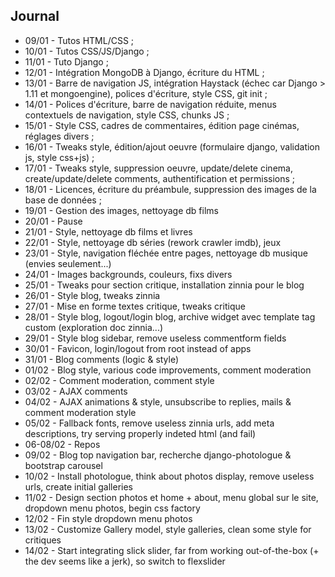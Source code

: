 ## Journal

* 09/01 - Tutos HTML/CSS ;
* 10/01 - Tutos CSS/JS/Django ;
* 11/01 - Tuto Django ;
* 12/01 - Intégration MongoDB à Django, écriture du HTML ;
* 13/01 - Barre de navigation JS, intégration Haystack (échec car Django > 1.11 et mongoengine), polices d'écriture, style CSS, git init ;
* 14/01 - Polices d'écriture, barre de navigation réduite, menus contextuels de navigation, style CSS, chunks JS ;
* 15/01 - Style CSS, cadres de commentaires, édition page cinémas, réglages divers ;
* 16/01 - Tweaks style, édition/ajout oeuvre (formulaire django, validation js, style css+js) ;
* 17/01 - Tweaks style, suppression oeuvre, update/delete cinema, create/update/delete comments, authentification et permissions ;
* 18/01 - Licences, écriture du préambule, suppression des images de la base de données ;
* 19/01 - Gestion des images, nettoyage db films
* 20/01 - Pause
* 21/01 - Style, nettoyage db films et livres
* 22/01 - Style, nettoyage db séries (rework crawler imdb), jeux
* 23/01 - Style, navigation fléchée entre pages, nettoyage db musique (envies seulement...)
* 24/01 - Images backgrounds, couleurs, fixs divers
* 25/01 - Tweaks pour section critique, installation zinnia pour le blog
* 26/01 - Style blog, tweaks zinnia
* 27/01 - Mise en forme textes critique, tweaks critique
* 28/01 - Style blog, logout/login blog, archive widget avec template tag custom (exploration doc zinnia...)
* 29/01 - Style blog sidebar, remove useless commentform fields
* 30/01 - Favicon, login/logout from root instead of apps
* 31/01 - Blog comments (logic & style)
* 01/02 - Blog style, various code improvements, comment moderation
* 02/02 - Comment moderation, comment style
* 03/02 - AJAX comments
* 04/02 - AJAX animations & style, unsubscribe to replies, mails & comment moderation style
* 05/02 - Fallback fonts, remove useless zinnia urls, add meta descriptions, try serving properly indeted html (and fail)
* 06-08/02 - Repos
* 09/02 - Blog top navigation bar, recherche django-photologue & bootstrap carousel
* 10/02 - Install photologue, think about photos display, remove useless urls, create initial galleries
* 11/02 - Design section photos et home + about, menu global sur le site, dropdown menu photos, begin css factory
* 12/02 - Fin style dropdown menu photos
* 13/02 - Customize Gallery model, style galleries, clean some style for critiques
* 14/02 - Start integrating slick slider, far from working out-of-the-box (+ the dev seems like a jerk), so switch to flexslider
